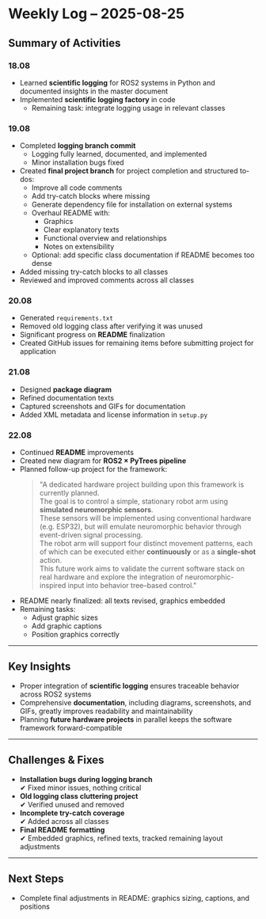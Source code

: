 # Weekly Log – 2025-08-25

## Summary of Activities

### 18.08
- Learned **scientific logging** for ROS2 systems in Python and documented insights in the master document  
- Implemented **scientific logging factory** in code  
  - Remaining task: integrate logging usage in relevant classes  

### 19.08
- Completed **logging branch commit**  
  - Logging fully learned, documented, and implemented  
  - Minor installation bugs fixed  
- Created **final project branch** for project completion and structured to-dos:  
  - Improve all code comments  
  - Add try-catch blocks where missing  
  - Generate dependency file for installation on external systems  
  - Overhaul README with:  
    - Graphics  
    - Clear explanatory texts  
    - Functional overview and relationships  
    - Notes on extensibility  
  - Optional: add specific class documentation if README becomes too dense  
- Added missing try-catch blocks to all classes  
- Reviewed and improved comments across all classes  

### 20.08
- Generated `requirements.txt`  
- Removed old logging class after verifying it was unused  
- Significant progress on **README** finalization  
- Created GitHub issues for remaining items before submitting project for application  

### 21.08
- Designed **package diagram**  
- Refined documentation texts  
- Captured screenshots and GIFs for documentation  
- Added XML metadata and license information in `setup.py`  

### 22.08
- Continued **README** improvements  
- Created new diagram for **ROS2 × PyTrees pipeline**  
- Planned follow-up project for the framework:  
  > "A dedicated hardware project building upon this framework is currently planned.  
  > The goal is to control a simple, stationary robot arm using **simulated neuromorphic sensors**.  
  > These sensors will be implemented using conventional hardware (e.g. ESP32), but will emulate neuromorphic behavior through event-driven signal processing.  
  > The robot arm will support four distinct movement patterns, each of which can be executed either **continuously** or as a **single-shot** action.  
  > This future work aims to validate the current software stack on real hardware and explore the integration of neuromorphic-inspired input into behavior tree–based control."  
- README nearly finalized: all texts revised, graphics embedded  
- Remaining tasks:  
  - Adjust graphic sizes  
  - Add graphic captions  
  - Position graphics correctly  

---

## Key Insights

- Proper integration of **scientific logging** ensures traceable behavior across ROS2 systems  
- Comprehensive **documentation**, including diagrams, screenshots, and GIFs, greatly improves readability and maintainability  
- Planning **future hardware projects** in parallel keeps the software framework forward-compatible  

---

## Challenges & Fixes

- **Installation bugs during logging branch**  
  ✔ Fixed minor issues, nothing critical  
- **Old logging class cluttering project**  
  ✔ Verified unused and removed  
- **Incomplete try-catch coverage**  
  ✔ Added across all classes  
- **Final README formatting**  
  ✔ Embedded graphics, refined texts, tracked remaining layout adjustments  

---

## Next Steps

- Complete final adjustments in README: graphics sizing, captions, and positions  
